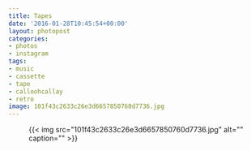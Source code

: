 ```yaml
---
title: Tapes
date: '2016-01-28T10:45:54+00:00'
layout: photopost
categories:
- photos
- instagram
tags:
- music
- cassette
- tape
- calloohcallay
- retro
image: 101f43c2633c26e3d6657850760d7736.jpg
---
```


<figure class="photo photo--square">
  {{< img src="101f43c2633c26e3d6657850760d7736.jpg" alt="" caption="" >}}

</figure>




